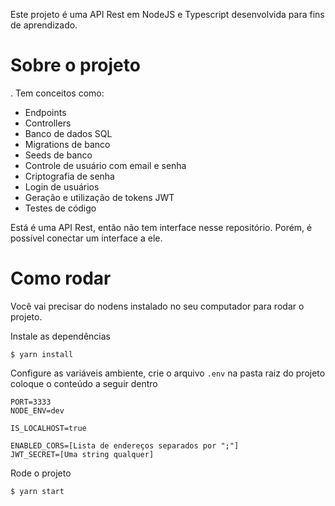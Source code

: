 Este projeto é uma API Rest em NodeJS e Typescript desenvolvida para fins de aprendizado. 


# Sobre o projeto
.
Tem conceitos como:
- Endpoints
- Controllers
- Banco de dados SQL
- Migrations de banco
- Seeds de banco
- Controle de usuário com email e senha
- Criptografia de senha
- Login de usuários
- Geração e utilização de tokens JWT
- Testes de código



Está é uma API Rest, então não tem interface nesse repositório. Porém, é possível conectar um interface a ele.


# Como rodar 

Você vai precisar do nodens instalado no seu computador para rodar o projeto.

Instale as dependências
```
$ yarn install
```

Configure as variáveis ambiente, crie o arquivo `.env` na pasta raiz do projeto coloque o conteúdo a seguir dentro
```
PORT=3333
NODE_ENV=dev

IS_LOCALHOST=true

ENABLED_CORS=[Lista de endereços separados por ";"]
JWT_SECRET=[Uma string qualquer]
```

Rode o projeto
```
$ yarn start
```
